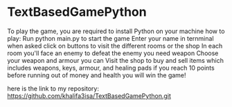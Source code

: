 # TextBasedGamePython
To play the game, you are required to install Python on your machine
how to play:
            Run python main.py to start the game
            Enter your name in ternminal when asked
            click on buttons to visit the different rooms or the shop
            In each room you'll face an enemy to defeat the enemy you need weapon 
            Choose your weapon and armour 
            you can Visit the shop to buy and sell items which includes weapons, keys, armour, and healing pads
            if you reach 10 points before running out of money and health you will win the game!
            
            
here is the link to my repository: 
                                  https://github.com/khalifa3isa/TextBasedGamePython.git
                                 
